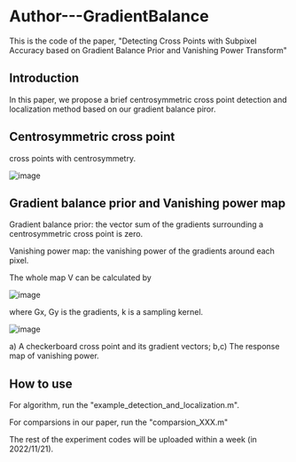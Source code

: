 # Author---GradientBalance
This is the code of the paper, "Detecting Cross Points with Subpixel Accuracy based on Gradient Balance Prior and Vanishing Power Transform"
## Introduction
In this paper, we propose a brief centrosymmetric cross point detection and localization method based on our gradient balance piror.

## Centrosymmetric cross point
cross points with centrosymmetry.

![image](https://user-images.githubusercontent.com/17568542/201601534-835900a1-c1af-44ee-80ca-5f631b025050.png)

## Gradient balance prior and Vanishing power map
Gradient balance prior: the vector sum of the gradients surrounding a centrosymmetric cross point is zero.

Vanishing power map: the vanishing power of the gradients around each pixel.

The whole map V can be calculated by

![image](https://user-images.githubusercontent.com/17568542/201604838-ff0e3855-953f-48ef-a400-cc292c80582c.png)

where Gx, Gy is the gradients, k is a sampling kernel.   

![image](https://user-images.githubusercontent.com/17568542/201600973-15d49af0-f23b-4c0c-a457-6af49e3cd324.png)

a) A checkerboard cross point and its gradient vectors; 
b,c) The response map of vanishing power.

## How to use
For algorithm, run the "example_detection_and_localization.m".

For comparsions in our paper, run the "comparsion_XXX.m"

The rest of the experiment codes will be uploaded within a week (in 2022/11/21).
